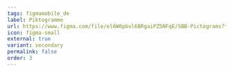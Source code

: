 ```yaml
---
tags: figmamobile_de
label: Piktogramme
url: https://www.figma.com/file/el6W0pbvl6BRgaiPZ5NFqE/SBB-Pictograms?t=pwg42Xg69vCDcyng-1
icon: figma-small
external: true
variant: secondary
permalink: false
order: 3
---
```




